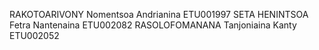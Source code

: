 RAKOTOARIVONY Nomentsoa Andrianina ETU001997
SETA HENINTSOA Fetra Nantenaina ETU002082
RASOLOFOMANANA Tanjoniaina Kanty ETU002052
